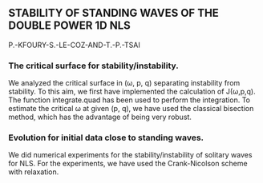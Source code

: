 ## STABILITY OF STANDING WAVES OF THE DOUBLE POWER 1D NLS
P.-KFOURY-S.-LE-COZ-AND-T.-P.-TSAI

### The critical surface for stability/instability.
We analyzed the critical surface in (ω, p, q) separating instability from stability. To this aim, we first have implemented the calculation of J(ω,p,q). The function integrate.quad has been used to perform the integration. To estimate the critical ω at given (p, q), we have used the classical bisection method, which has the advantage of being very robust.

### Evolution for initial data close to standing waves.
We did numerical experiments for the stability/instability of solitary waves for NLS. For the experiments, we have used the Crank-Nicolson scheme with relaxation. 



